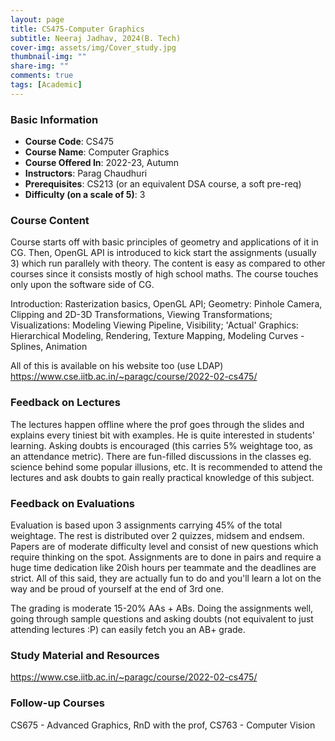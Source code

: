 ```yaml
---
layout: page
title: CS475-Computer Graphics
subtitle: Neeraj Jadhav, 2024(B. Tech)
cover-img: assets/img/Cover_study.jpg
thumbnail-img: ""
share-img: ""
comments: true
tags: [Academic]
---
```


### Basic Information

- **Course Code**: CS475
- **Course Name**: Computer Graphics
- **Course Offered In**: 2022-23, Autumn
- **Instructors**: Parag Chaudhuri
- **Prerequisites**: CS213 (or an equivalent DSA course, a soft pre-req)
- **Difficulty (on a scale of 5)**: 3

### Course Content


Course starts off with basic principles of geometry and applications of it in CG. Then, OpenGL API is introduced to kick start the assignments (usually 3) which run parallely with theory. The content is easy as compared to other courses since it consists mostly of high school maths. The course touches only upon the software side of CG.

Introduction: Rasterization basics, OpenGL API; Geometry: Pinhole Camera, Clipping and 2D-3D Transformations, Viewing Transformations; Visualizations: Modeling Viewing Pipeline, Visibility; 'Actual' Graphics: Hierarchical Modeling, Rendering, Texture Mapping, Modeling Curves - Splines, Animation

All of this is available on his website too (use LDAP)
https://www.cse.iitb.ac.in/~paragc/course/2022-02-cs475/

### Feedback on Lectures


The lectures happen offline where the prof goes through the slides and explains every tiniest bit with examples. He is quite interested in students' learning. Asking doubts is encouraged (this carries 5% weightage too, as an attendance metric). There are fun-filled discussions in the classes eg. science behind some popular illusions, etc. It is recommended to attend the lectures and ask doubts to gain really practical knowledge of this subject.
### Feedback on Evaluations


Evaluation is based upon 3 assignments carrying 45% of the total weightage. The rest is distributed over 2 quizzes, midsem and endsem. Papers are of moderate difficulty level and consist of new questions which require thinking on the spot.
Assignments are to done in pairs and require a huge time dedication like 20ish hours per teammate and the deadlines are strict. All of this said, they are actually fun to do and you'll learn a lot on the way and be proud of yourself at the end of 3rd one.

The grading is moderate 15-20% AAs + ABs. Doing the assignments well, going through sample questions and asking doubts (not equivalent to just attending lectures :P) can easily fetch you an AB+ grade.
### Study Material and Resources


https://www.cse.iitb.ac.in/~paragc/course/2022-02-cs475/

### Follow-up Courses


CS675 - Advanced Graphics, RnD with the prof, CS763 - Computer Vision